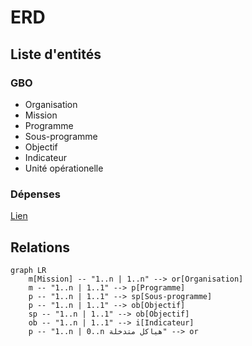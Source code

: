 # ERD

## Liste d'entités

### GBO

* Organisation
* Mission
* Programme
* Sous-programme
* Objectif
* Indicateur
* Unité opérationelle

### Dépenses

[Lien](http://127.0.0.1:8000/Gestion_du_Budget_par_Objectif/budget_classification/#depenses)

## Relations

```mermaid
graph LR
    m[Mission] -- "1..n | 1..n" --> or[Organisation]
    m -- "1..n | 1..1" --> p[Programme]
    p -- "1..n | 1..1" --> sp[Sous-programme]
    p -- "1..n | 1..1" --> ob[Objectif]
    sp -- "1..n | 1..1" --> ob[Objectif]
    ob -- "1..n | 1..1" --> i[Indicateur]
    p -- "1..n | 0..n هياكل متدخلة" --> or
```
